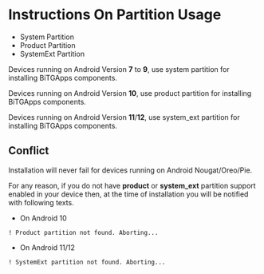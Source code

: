 # Instructions On Partition Usage

* System Partition
* Product Partition
* SystemExt Partition

Devices running on Android Version **7** to **9**, use system partition for installing BiTGApps components.

Devices running on Android Version **10**, use product partition for installing BiTGApps components.

Devices running on Android Version **11**/**12**, use system_ext partition for installing BiTGApps components.

## Conflict

Installation will never fail for devices running on Android Nougat/Oreo/Pie.

For any reason, if you do not have **product** or **system_ext** partition support enabled in your device then,
at the time of installation you will be notified with following texts.

* On Android 10

```! Product partition not found. Aborting...```

* On Android 11/12

```! SystemExt partition not found. Aborting...```
